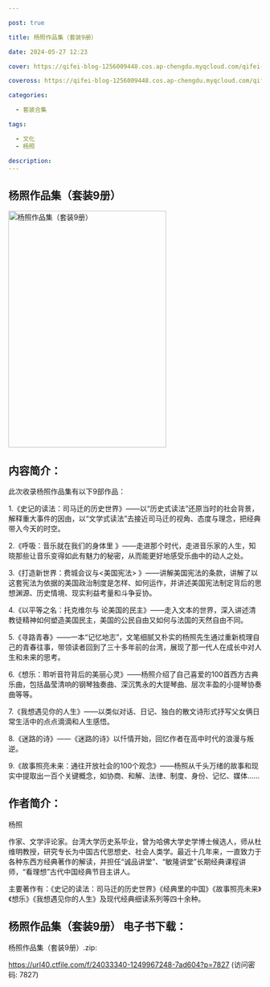 ```yaml
---

post: true

title: 杨照作品集（套装9册）

date: 2024-05-27 12:23

cover: https://qifei-blog-1256009448.cos.ap-chengdu.myqcloud.com/qifei-blog/6612932a68eb93571358ac82.jpg

coveross: https://qifei-blog-1256009448.cos.ap-chengdu.myqcloud.com/qifei-blog/6612932a68eb93571358ac82.jpg

categories:

  - 套装合集

tags:

  - 文化
  - 杨照

description:
---
```


## 杨照作品集（套装9册）
<img alt="杨照作品集（套装9册） " class="aligncenter loading" data-was-processed="true" decoding="async" fetchpriority="high" height="471" src="https://qifei-blog-1256009448.cos.ap-chengdu.myqcloud.com/qifei-blog/6612932a68eb93571358ac82.jpg " style="cursor: zoom-in;" width="314"/>

## 内容简介：

此次收录杨照作品集有以下9部作品：<br/>

1.《史记的读法：司马迁的历史世界》——以“历史式读法”还原当时的社会背景，解释重大事件的因由，以“文学式读法”去接近司马迁的视角、态度与理念，把经典带入今天的时空。<br/>

2.《呼吸：音乐就在我们的身体里 》——走进那个时代，走进音乐家的人生，知晓那些让音乐变得如此有魅力的秘密，从而能更好地感受乐曲中的动人之处。<br/>

3.《打造新世界：费城会议与&lt;美国宪法&gt; 》——讲解美国宪法的条款，讲解了以这套宪法为依据的美国政治制度是怎样、如何运作，并讲述美国宪法制定背后的思想渊源、历史情境、现实利益考量和斗争妥协。<br/>

4.《以平等之名：托克维尔与 论美国的民主》——走入文本的世界，深入讲述清教徒精神如何塑造美国民主，美国的公民自由又如何与法国的天然自由不同。<br/>

5.《寻路青春》——一本“记忆地志”，文笔细腻又朴实的杨照先生通过重新梳理自己的青春往事，带领读者回到了三十多年前的台湾，展现了那一代人在成长中对人生和未来的思考。<br/>

6.《想乐：聆听音符背后的美丽心灵》——杨照介绍了自己喜爱的100首西方古典乐曲，包括晶莹清响的钢琴独奏曲、深沉隽永的大提琴曲、层次丰盈的小提琴协奏曲等等。<br/>

7.《我想遇见你的人生》——以类似对话、日记、独白的散文诗形式抒写父女俩日常生活中的点点滴滴和人生感悟。<br/>

8.《迷路的诗》——《迷路的诗》以忏情开始，回忆作者在高中时代的浪漫与叛逆。<br/>

9.《故事照亮未来：通往开放社会的100个观念》——杨照从千头万绪的故事和现实中提取出一百个关键概念，如协商、和解、法律、制度、身份、记忆、媒体……

## 作者简介：

杨照<br/>

作家、文学评论家。台湾大学历史系毕业，曾为哈佛大学史学博士候选人，师从杜维明教授，研究专长为中国古代思想史、社会人类学。最近十几年来，一直致力于各种东西方经典著作的解读，并担任“诚品讲堂”、“敏隆讲堂”长期经典课程讲师，“看理想”古代中国经典节目主讲人。<br/>

主要著作有：《史记的读法：司马迁的历史世界》《经典里的中国》《故事照亮未来》《想乐》《我想遇见你的人生》及现代经典细读系列等四十余种。

## 杨照作品集（套装9册） 电子书下载：
杨照作品集（套装9册）.zip: 

https://url40.ctfile.com/f/24033340-1249967248-7ad604?p=7827 (访问密码: 7827)

